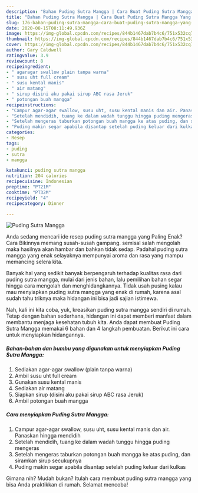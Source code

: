 ```yaml
---
description: "Bahan Puding Sutra Mangga | Cara Buat Puding Sutra Mangga Yang Enak Dan Mudah"
title: "Bahan Puding Sutra Mangga | Cara Buat Puding Sutra Mangga Yang Enak Dan Mudah"
slug: 176-bahan-puding-sutra-mangga-cara-buat-puding-sutra-mangga-yang-enak-dan-mudah
date: 2020-08-15T08:11:49.936Z
image: https://img-global.cpcdn.com/recipes/844b1467dab7b4c6/751x532cq70/puding-sutra-mangga-foto-resep-utama.jpg
thumbnail: https://img-global.cpcdn.com/recipes/844b1467dab7b4c6/751x532cq70/puding-sutra-mangga-foto-resep-utama.jpg
cover: https://img-global.cpcdn.com/recipes/844b1467dab7b4c6/751x532cq70/puding-sutra-mangga-foto-resep-utama.jpg
author: Gary Caldwell
ratingvalue: 3.9
reviewcount: 8
recipeingredient:
- " agaragar swallow plain tanpa warna"
- " susu uht full cream"
- " susu kental manis"
- " air matang"
- " sirup disini aku pakai sirup ABC rasa Jeruk"
- " potongan buah mangga"
recipeinstructions:
- "Campur agar-agar swallow, susu uht, susu kental manis dan air. Panaskan hingga mendidih"
- "Setelah mendidih, tuang ke dalam wadah tunggu hingga puding mengeras"
- "Setelah mengeras taburkan potongan buah mangga ke atas puding, dan siramkan sirup secukupnya"
- "Puding makin segar apabila disantap setelah puding keluar dari kulkas"
categories:
- Resep
tags:
- puding
- sutra
- mangga

katakunci: puding sutra mangga 
nutrition: 204 calories
recipecuisine: Indonesian
preptime: "PT21M"
cooktime: "PT32M"
recipeyield: "4"
recipecategory: Dinner

---
```



![Puding Sutra Mangga](https://img-global.cpcdn.com/recipes/844b1467dab7b4c6/751x532cq70/puding-sutra-mangga-foto-resep-utama.jpg)

Anda sedang mencari ide resep puding sutra mangga yang Paling Enak? Cara Bikinnya memang susah-susah gampang. semisal salah mengolah maka hasilnya akan hambar dan bahkan tidak sedap. Padahal puding sutra mangga yang enak selayaknya mempunyai aroma dan rasa yang mampu memancing selera kita.



Banyak hal yang sedikit banyak berpengaruh terhadap kualitas rasa dari puding sutra mangga, mulai dari jenis bahan, lalu pemilihan bahan segar hingga cara mengolah dan menghidangkannya. Tidak usah pusing kalau mau menyiapkan puding sutra mangga yang enak di rumah, karena asal sudah tahu triknya maka hidangan ini bisa jadi sajian istimewa.


Nah, kali ini kita coba, yuk, kreasikan puding sutra mangga sendiri di rumah. Tetap dengan bahan sederhana, hidangan ini dapat memberi manfaat dalam membantu menjaga kesehatan tubuh kita. Anda dapat membuat Puding Sutra Mangga memakai 6 bahan dan 4 langkah pembuatan. Berikut ini cara untuk menyiapkan hidangannya.

<!--inarticleads1-->

##### Bahan-bahan dan bumbu yang digunakan untuk menyiapkan Puding Sutra Mangga:

1. Sediakan  agar-agar swallow (plain tanpa warna)
1. Ambil  susu uht full cream
1. Gunakan  susu kental manis
1. Sediakan  air matang
1. Siapkan  sirup (disini aku pakai sirup ABC rasa Jeruk)
1. Ambil  potongan buah mangga




<!--inarticleads2-->

##### Cara menyiapkan Puding Sutra Mangga:

1. Campur agar-agar swallow, susu uht, susu kental manis dan air. Panaskan hingga mendidih
1. Setelah mendidih, tuang ke dalam wadah tunggu hingga puding mengeras
1. Setelah mengeras taburkan potongan buah mangga ke atas puding, dan siramkan sirup secukupnya
1. Puding makin segar apabila disantap setelah puding keluar dari kulkas




Gimana nih? Mudah bukan? Itulah cara membuat puding sutra mangga yang bisa Anda praktikkan di rumah. Selamat mencoba!
